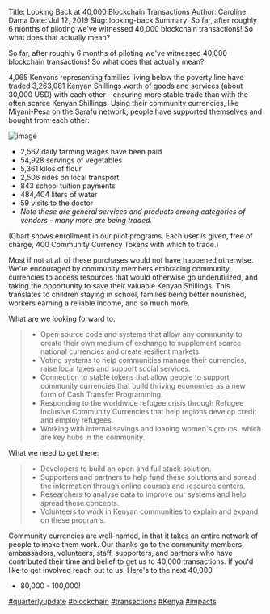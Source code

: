 Title: Looking Back at 40,000 Blockchain Transactions
Author: Caroline Dama
Date: Jul 12, 2019
Slug: looking-back
Summary: So far, after roughly 6 months of piloting we've witnessed 40,000
blockchain transactions! So what does that actually mean?

So far, after roughly 6 months of piloting we've witnessed 40,000
blockchain transactions! So what does that actually mean?

4,065 Kenyans representing families living below the poverty line have
traded 3,263,081 Kenyan Shillings worth of goods and services (about
30,000 USD) with each other - ensuring more stable trade than with the
often scarce Kenyan Shillings. Using their community currencies, like
Miyani-Pesa on the Sarafu network, people have supported themselves and
bought from each other:

![image](images/blog/looking-back1.webp)

- 2,567 daily farming wages have been paid
- 54,928 servings of vegetables
- 5,361 kilos of flour
- 2,506 rides on local transport
- 843 school tuition payments
- 484,404 liters of water
- 59 visits to the doctor
- _Note these are general services and products among categories of
  vendors - many more are being traded._

(Chart shows enrollment in our pilot programs. Each user is given, free
of charge, 400 Community Currency Tokens with which to trade.)

Most if not at all of these purchases would not have happened otherwise.
We're encouraged by community members embracing community currencies to
access resources that would otherwise go underutilized, and taking the
opportunity to save their valuable Kenyan Shillings. This translates to
children staying in school, families being better nourished, workers
earning a reliable income, and so much more.

What are we looking forward to:

> - Open source code and systems that allow any community to create
>   their own medium of exchange to supplement scarce national
>   currencies and create resilient markets.
> - Voting systems to help communities manage their currencies, raise
>   local taxes and support social services.
> - Connection to stable tokens that allow people to support community
>   currencies that build thriving economies as a new form of Cash
>   Transfer Programming.
> - Responding to the worldwide refugee crisis through Refugee
>   Inclusive Community Currencies that help regions develop credit
>   and employ refugees.
> - Working with internal savings and loaning women's groups, which
>   are key hubs in the community.

What we need to get there:

> - Developers to build an open and full stack solution.
> - Supporters and partners to help fund these solutions and spread
>   the information through online courses and resource centers.
> - Researchers to analyse data to improve our systems and help spread
>   these concepts.
> - Volunteers to work in Kenyan communities to explain and expand on
>   these programs.

Community currencies are well-named, in that it takes an entire network
of people to make them work. Our thanks go to the community members,
ambassadors, volunteers, staff, supporters, and partners who have
contributed their time and belief to get us to 40,000 transactions. If
you'd like to get involved reach out to us. Here's to the next 40,000

- 80,000 - 100,000!

[#quarterlyupdate](https://www.grassrootseconomics.org/blog/hashtags/quarterlyupdate)
[#blockchain](https://www.grassrootseconomics.org/blog/hashtags/blockchain)
[#transactions](https://www.grassrootseconomics.org/blog/hashtags/transactions)
[#Kenya](https://www.grassrootseconomics.org/blog/hashtags/Kenya)
[#impacts](https://www.grassrootseconomics.org/blog/hashtags/impacts)

